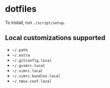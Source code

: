 dotfiles
========

To install, run `./script/setup`.

Local customizations supported
----------------------------

* `~/.path`
* `~/.extra`
* `~/.gitconfig.local`
* `~/.gvimrc.local`
* `~/.vimrc.local`
* `~/.vimrc.bundles.local`
* `~/.tmux.conf.local`
